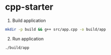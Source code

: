 # cpp-starter

1. Build application

```bash
mkdir -p build && g++ src/app.cpp -o build/app
```

2. Run application

```bash
./build/app
```
